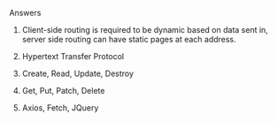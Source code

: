 Answers

1. Client-side routing is required to be dynamic based on data sent in,
    server side routing can have static pages at each address.

1. Hypertext Transfer Protocol

1. Create, Read, Update, Destroy

1. Get, Put, Patch, Delete

1. Axios, Fetch, JQuery